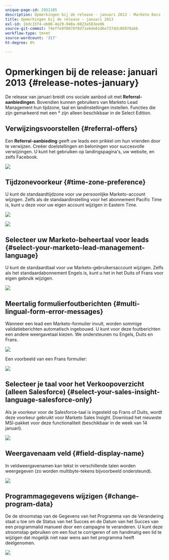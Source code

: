 ```yaml
---
unique-page-id: 2951105
description: Opmerkingen bij de release - januari 2013 - Marketo Docs - Productdocumentatie
title: Opmerkingen bij de release - januari 2013
exl-id: 1bdc15f4-eb86-4e29-948a-0823a583ee86
source-git-commit: 74effe9f8078f8d71e6de01d6e737ddc86978abb
workflow-type: tm+mt
source-wordcount: '317'
ht-degree: 0%

---
```


# Opmerkingen bij de release: januari 2013 {#release-notes-january}

De release van januari breidt ons sociale aanbod uit met **Referral-aanbiedingen**. Bovendien kunnen gebruikers van Marketo Lead Management hun tijdzone, taal en landinstellingen instellen. Functies die zijn gemarkeerd met een * zijn alleen beschikbaar in de Select Edition.

## Verwijzingsvoorstellen {#referral-offers}

Een **Referral-aanbieding** geeft uw leads een prikkel om hun vrienden door te verwijzen. Creëer doelstellingen en beloningen voor succesvolle verwijzingen. U kunt het gebruiken op landingspagina&#39;s, uw website, en zelfs Facebook.

![](assets/image2014-9-22-15-3a20-3a13.png)

## Tijdzonevoorkeur {#time-zone-preference}

U kunt de standaardtijdzone voor uw persoonlijke Marketo-account wijzigen. Zelfs als de standaardinstelling voor het abonnement Pacific Time is, kunt u deze voor uw eigen account wijzigen in Eastern Time.

![](assets/image2014-9-22-15-3a20-3a41.png)

![](assets/image2014-9-22-15-3a21-3a2.png)

## Selecteer uw Marketo-beheertaal voor leads {#select-your-marketo-lead-management-language}

U kunt de standaardtaal voor uw Marketo-gebruikersaccount wijzigen. Zelfs als het standaardabonnement Engels is, kunt u het in het Duits of Frans voor eigen gebruik wijzigen.

![](assets/image2014-9-22-15-3a21-3a18.png)

## Meertalig formulierfoutberichten {#multi-lingual-form-error-messages}

Wanneer een lead een Marketo-formulier invult, worden sommige validatieberichten automatisch ingebouwd. U kunt voor deze foutberichten een andere weergavetaal kiezen. We ondersteunen nu Engels, Duits en Frans.

![](assets/image2014-9-22-15-3a21-3a33.png)

Een voorbeeld van een Frans formulier:

![](assets/image2014-9-22-15-3a22-3a2.png)

## Selecteer je taal voor het Verkoopoverzicht (alleen Salesforce) {#select-your-sales-insight-language-salesforce-only}

Als je voorkeur voor de Salesforce-taal is ingesteld op Frans of Duits, wordt deze voorkeur gebruikt voor Marketo Sales Insight. Download het nieuwste MSI-pakket voor deze functionaliteit (beschikbaar in de week van 14 januari).

![](assets/image2014-9-22-15-3a22-3a31.png)

## Weergavenaam veld {#field-display-name}

In veldweergavenamen kan tekst in verschillende talen worden weergegeven (zo worden multibyte-tekens bijvoorbeeld ondersteund).

![](assets/image2014-9-22-15-3a22-3a56.png)

## Programmagegevens wijzigen {#change-program-data}

De de stroomstap van de Gegevens van het Programma van de Verandering staat u toe om de Status van het Succes en de Datum van het Succes van een programmalid manueel door een campagne te veranderen. U kunt deze stroomstap gebruiken om een fout te corrigeren of om handmatig een lid te wijzigen dat mogelijk niet naar wens aan het programma heeft deelgenomen.

![](assets/image2014-9-22-15-3a23-3a23.png)

